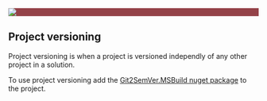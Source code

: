 ﻿---
uid: project-versioning
---

<div style="background-color:#944248;padding:0px;margin-bottom:0.5em">
  <img src="https://noetictools.github.io/Git2SemVer/Images/Git2SemVer_banner_840x70.png"/>
</div>

## Project versioning

Project versioning is when a project is versioned independly of any other project in a solution.

To use project versioning add the [Git2SemVer.MSBuild nuget package](xref:git2semver-msbuild) to the project.